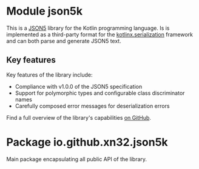 # Module json5k
This is a [JSON5](https://json5.org) library for the Kotlin programming language. Is is implemented as a third-party format for the [kotlinx.serialization](https://github.com/Kotlin/kotlinx.serialization)
framework and can both parse and generate JSON5 text.

## Key features
Key features of the library include:
 - Compliance with v1.0.0 of the JSON5 specification
 - Support for polymorphic types and configurable class discriminator names
 - Carefully composed error messages for deserialization errors

Find a full overview of the library's capabilities [on GitHub](https://github.com/xn32/json5k).

# Package io.github.xn32.json5k
Main package encapsulating all public API of the library.
